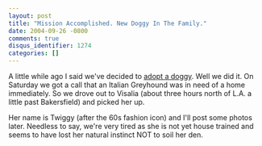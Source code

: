 ```yaml
---
layout: post
title: "Mission Accomplished. New Doggy In The Family."
date: 2004-09-26 -0800
comments: true
disqus_identifier: 1274
categories: []
---
```

A little while ago I said we've decided to [adopt a
doggy](http://haacked.com/archive/2004/08/31/1062.aspx). Well we did it.
On Saturday we got a call that an Italian Greyhound was in need of a
home immediately. So we drove out to Visalia (about three hours north of
L.A. a little past Bakersfield) and picked her up.

Her name is Twiggy (after the 60s fashion icon) and I'll post some
photos later. Needless to say, we're very tired as she is not yet house
trained and seems to have lost her natural instinct NOT to soil her den.

